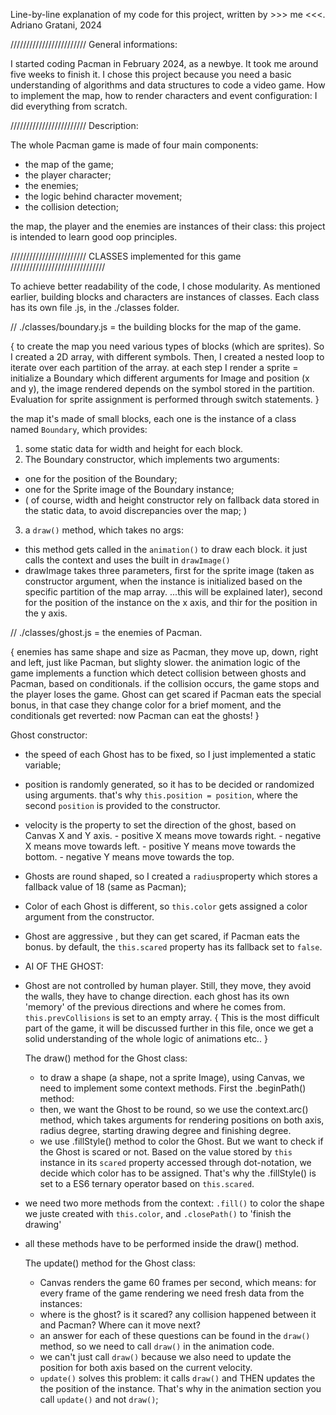 Line-by-line explanation of my code for this project, written by >>> me <<<.
Adriano Gratani, 2024

//////////////////////// General informations:

I started coding Pacman in February 2024, as a newbye. It took me around five weeks to finish it.
I chose this project because you need a basic understanding of algorithms and data structures to code a video game.
How to implement the map, how to render characters and event configuration: I did everything from scratch.

//////////////////////// Description:

The whole Pacman game is made of four main components:
  - the map of the game;
  - the player character;
  - the enemies;
  - the logic behind character movement;
  - the collision detection;

the map, the player and the enemies are instances of their class: this project is intended to learn good oop principles.


//////////////////////// CLASSES implemented for this game //////////////////////////////

To achieve better readability of the code, I chose modularity. As mentioned earlier, building blocks and characters are instances of classes. Each class has its own file .js, in the ./classes folder.

// ./classes/boundary.js = the building blocks for the map of the game.

{ to create the map you need various types of blocks (which are sprites). So I created a 2D array, with different symbols.
  Then, I created a  nested loop to iterate over each partition of the array. at each step I render a sprite = initialize a Boundary
  which different arguments for Image and position (x and y), the image rendered depends on the symbol stored in the partition.
  Evaluation for sprite assignment is performed through switch statements. }

the map it's made of small blocks, each one is the instance of a class named `Boundary`, which provides:
1. some static data for width and height for each block.
2. The Boundary constructor, which implements two arguments:
  - one for the position of the Boundary;
  - one for the Sprite image of the Boundary instance;
  - ( of course, width and height constructor rely on fallback data stored in the static data, to avoid discrepancies over the map; )
    
3. a `draw()` method, which takes no args:
  - this method gets called in the `animation()` to draw each block. it just calls the context and uses the built in `drawImage()`
  - drawImage takes three parameters, first for the sprite image (taken as constructor argument, when the instance is initialized based       on the specific partition of the map array. ...this will be explained later), second for the position of the instance on the x axis,      and thir for the position in the y axis.
    
// ./classes/ghost.js = the enemies of Pacman.

  { enemies has same shape and size as Pacman, they move up, down, right and left, just like Pacman, but slighty slower.
  the animation logic of the game implements a function which detect collision between ghosts and Pacman, based on conditionals.
  if the collision occurs, the game stops and the player loses the game.
  Ghost can get scared if Pacman eats the special bonus, in that case they change color for a brief moment, and the conditionals get reverted: now Pacman can eat the ghosts! }

Ghost constructor:
- the speed of each Ghost has to be fixed, so I just implemented a static variable;
- position is randomly generated, so it has to be decided or randomized using arguments. that's why `this.position = position`, where the second `position` is provided to the constructor.
- velocity is the property to set the direction of the ghost, based on Canvas X and Y axis.
      - positive X means move towards right.
      - negative X means move towards left.
      - positive Y means move towards the bottom.
      - negative Y means move towards the top.
- Ghosts are round shaped, so I created a `radius`property which stores a fallback value of 18 (same as Pacman);
- Color of each Ghost is different, so `this.color` gets assigned a color argument from the constructor.
- Ghost are aggressive , but they can get scared, if Pacman eats the bonus. by default, the `this.scared` property has its fallback set to `false`.
- AI OF THE GHOST:
- Ghost are not controlled by human player. Still, they move, they avoid the walls, they have to change direction.
  each ghost has its own 'memory' of the previous directions and where he comes from. `this.prevCollisions` is set to an empty array. { This is the most difficult part of the game, it will be discussed further in this file, once we get a solid understanding of the whole logic of animations etc.. }

  The draw() method for the Ghost class:
  - to draw a shape (a shape, not a sprite Image), using Canvas, we need to implement some context methods. First the .beginPath() method:
  - then, we want the Ghost to be round, so we use the context.arc() method, which takes arguments for rendering positions on both axis, radius degree, starting drawing degree and finishing degree.
  - we use .fillStyle() method to color the Ghost. But we want to check if the Ghost is scared or not. Based on the value stored by `this` instance in its `scared` property accessed through dot-notation, we decide which color has to be assigned. That's why the .fillStyle() is set to a ES6 ternary operator based on `this.scared`.
- we need two more methods from the context: `.fill()` to color the shape we juste created with `this.color`, and `.closePath()` to 'finish the drawing'
- all these methods have to be performed inside the draw() method.

  The update() method for the Ghost class:
  - Canvas renders the game 60 frames per second, which means: for every frame of the game rendering we need fresh data from the instances:
  - where is the ghost? is it scared? any collision happened between it and Pacman? Where can it move next?
  - an answer for each of these questions can be found in the `draw()` method, so we need to call `draw()` in the animation code.
  - we can't just call `draw()` because we also need to update the position for both axis based on the current velocity.
  - `update()` solves this problem: it calls `draw()` and THEN updates the the position of the instance. That's why in the animation section you call `update()` and not `draw()`;
  
